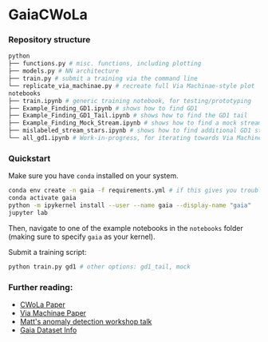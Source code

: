 # GaiaCWoLa

### Repository structure 
```sh
python
├── functions.py # misc. functions, including plotting
├── models.py # NN architecture 
├── train.py # submit a training via the command line
└── replicate_via_machinae.py # recreate full Via Machinae-style plot
notebooks
├── train.ipynb # generic training notebook, for testing/prototyping
├── Example_Finding_GD1.ipynb # shows how to find GD1
├── Example_Finding_GD1_Tail.ipynb # shows how to find the GD1 tail
├── Example_Finding_Mock_Stream.ipynb # shows how to find a mock stream
├── mislabeled_stream_stars.ipynb # shows how to find additional GD1 stream stars that should have been labeled
└── all_gd1.ipynb # Work-in-progress, for iterating towards Via Machine-style plot
```

### Quickstart 
Make sure you have `conda` installed on your system. 
```sh
conda env create -n gaia -f requirements.yml # if this gives you trouble, try using requirements_no_builds.yml
conda activate gaia
python -m ipykernel install --user --name gaia --display-name "gaia"
jupyter lab
```
Then, navigate to one of the example notebooks in the `notebooks` folder (making sure to specify `gaia` as your kernel).

Submit a training script: 
```sh
python train.py gd1 # other options: gd1_tail, mock
```

### Further reading: 
- [CWoLa Paper](https://arxiv.org/abs/1708.02949)
- [Via Machinae Paper](https://arxiv.org/abs/2104.12789)
- [Matt's anomaly detection workshop talk](https://indico.desy.de/indico/event/25341/session/0/contribution/15/material/slides/0.pdf)
- [Gaia Dataset Info](https://gea.esac.esa.int/archive/)
